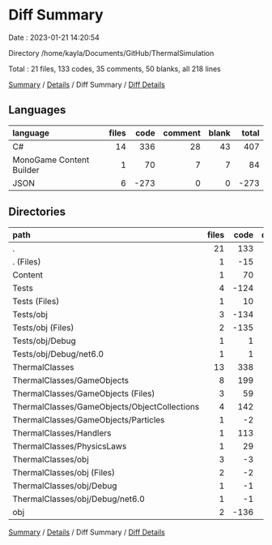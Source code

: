 # Diff Summary

Date : 2023-01-21 14:20:54

Directory /home/kayla/Documents/GitHub/ThermalSimulation

Total : 21 files,  133 codes, 35 comments, 50 blanks, all 218 lines

[Summary](results.md) / [Details](details.md) / Diff Summary / [Diff Details](diff-details.md)

## Languages
| language | files | code | comment | blank | total |
| :--- | ---: | ---: | ---: | ---: | ---: |
| C# | 14 | 336 | 28 | 43 | 407 |
| MonoGame Content Builder | 1 | 70 | 7 | 7 | 84 |
| JSON | 6 | -273 | 0 | 0 | -273 |

## Directories
| path | files | code | comment | blank | total |
| :--- | ---: | ---: | ---: | ---: | ---: |
| . | 21 | 133 | 35 | 50 | 218 |
| . (Files) | 1 | -15 | -2 | 0 | -17 |
| Content | 1 | 70 | 7 | 7 | 84 |
| Tests | 4 | -124 | -11 | 0 | -135 |
| Tests (Files) | 1 | 10 | -11 | 0 | -1 |
| Tests/obj | 3 | -134 | 0 | 0 | -134 |
| Tests/obj (Files) | 2 | -135 | 0 | 0 | -135 |
| Tests/obj/Debug | 1 | 1 | 0 | 0 | 1 |
| Tests/obj/Debug/net6.0 | 1 | 1 | 0 | 0 | 1 |
| ThermalClasses | 13 | 338 | 41 | 43 | 422 |
| ThermalClasses/GameObjects | 8 | 199 | 1 | 29 | 229 |
| ThermalClasses/GameObjects (Files) | 3 | 59 | 1 | 11 | 71 |
| ThermalClasses/GameObjects/ObjectCollections | 4 | 142 | 0 | 18 | 160 |
| ThermalClasses/GameObjects/Particles | 1 | -2 | 0 | 0 | -2 |
| ThermalClasses/Handlers | 1 | 113 | 8 | 7 | 128 |
| ThermalClasses/PhysicsLaws | 1 | 29 | 32 | 7 | 68 |
| ThermalClasses/obj | 3 | -3 | 0 | 0 | -3 |
| ThermalClasses/obj (Files) | 2 | -2 | 0 | 0 | -2 |
| ThermalClasses/obj/Debug | 1 | -1 | 0 | 0 | -1 |
| ThermalClasses/obj/Debug/net6.0 | 1 | -1 | 0 | 0 | -1 |
| obj | 2 | -136 | 0 | 0 | -136 |

[Summary](results.md) / [Details](details.md) / Diff Summary / [Diff Details](diff-details.md)